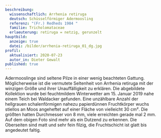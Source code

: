 ```yaml
---
beschreibung:
  wissenschaftlich: Arrhenia retiruga
  deutsch: Schüsselförmiger Adermoosling
  referenz: "(Fr.) Redheds 1984 "
  familie: Tricholomataceae
  erlaeuterung: retiruga = netzig, gerunzelt
hauptbild:
  anzeige: true
  datei: /bilder/arrhenia-retiruga_01_dg.jpg
profil:
  aktualisiert: 2020-07-23
  autor_in: Dieter Gewalt
published: true
---
```

Adermooslinge sind seltene Pilze in einer wenig beachteten Gattung. Möglicherweise ist die vermutete Seltenheit von Arrhenia retiruga mit der winzigen Größe und ihrer Unauffälligkeit zu erklären. Die abgebildete Kollektion wurde bei feuchtmildem Winterwetter am 15. Januar 2019 nahe einem Teich bei Waldacker gefunden. Eine unzählbare Anzahl der hellgrauen schalenförmigen nahezu papierdünnen Fruchtkörper wuchs stiellos an Moos angeheftet auf einer Fläche von vielleicht 30 cm². Die größten hatten Durchmesser von 8 mm, viele erreichten gerade mal 2 mm. Auf dem obigen Foto sind mehr als ein Dutzend zu erkennen. Die Oberseiten sind matt und sehr fein filzig, die Fruchtschicht ist glatt bis angedeutet faltig.